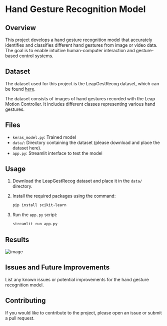 # Hand Gesture Recognition Model

## Overview

This project develops a hand gesture recognition model that accurately identifies and classifies different hand gestures from image or video data. The goal is to enable intuitive human-computer interaction and gesture-based control systems.

## Dataset

The dataset used for this project is the LeapGestRecog dataset, which can be found [here](https://www.kaggle.com/gti-upm/leapgestrecog).

The dataset consists of images of hand gestures recorded with the Leap Motion Controller. It includes different classes representing various hand gestures.

## Files

- `keras_model.py`: Trained model
- `data/`: Directory containing the dataset (please download and place the dataset here).
- `app.py`: Streamlit interface to test the model

## Usage

1. Download the LeapGestRecog dataset and place it in the `data/` directory.

2. Install the required packages using the command:

    ```bash
    pip install scikit-learn
    ```

3. Run the `app.py` script:

    ```bash
    streamlit run app.py
    ```

## Results

![image](https://github.com/Kaviyarasu-S007/Gesture-Detection/assets/151661034/1585ac63-c31a-40ee-bac4-fa076a4d8f11)


## Issues and Future Improvements

List any known issues or potential improvements for the hand gesture recognition model.

## Contributing

If you would like to contribute to the project, please open an issue or submit a pull request.

